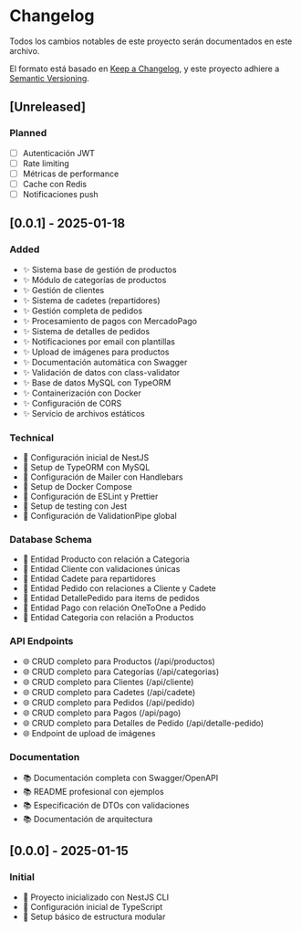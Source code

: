 # Changelog

Todos los cambios notables de este proyecto serán documentados en este archivo.

El formato está basado en [Keep a Changelog](https://keepachangelog.com/es-ES/1.0.0/),
y este proyecto adhiere a [Semantic Versioning](https://semver.org/spec/v2.0.0.html).

## [Unreleased]

### Planned

- [ ] Autenticación JWT
- [ ] Rate limiting
- [ ] Métricas de performance
- [ ] Cache con Redis
- [ ] Notificaciones push

## [0.0.1] - 2025-01-18

### Added

- ✨ Sistema base de gestión de productos
- ✨ Módulo de categorías de productos
- ✨ Gestión de clientes
- ✨ Sistema de cadetes (repartidores)
- ✨ Gestión completa de pedidos
- ✨ Procesamiento de pagos con MercadoPago
- ✨ Sistema de detalles de pedidos
- ✨ Notificaciones por email con plantillas
- ✨ Upload de imágenes para productos
- ✨ Documentación automática con Swagger
- ✨ Validación de datos con class-validator
- ✨ Base de datos MySQL con TypeORM
- ✨ Containerización con Docker
- ✨ Configuración de CORS
- ✨ Servicio de archivos estáticos

### Technical

- 🔧 Configuración inicial de NestJS
- 🔧 Setup de TypeORM con MySQL
- 🔧 Configuración de Mailer con Handlebars
- 🔧 Setup de Docker Compose
- 🔧 Configuración de ESLint y Prettier
- 🔧 Setup de testing con Jest
- 🔧 Configuración de ValidationPipe global

### Database Schema

- 📄 Entidad Producto con relación a Categoria
- 📄 Entidad Cliente con validaciones únicas
- 📄 Entidad Cadete para repartidores
- 📄 Entidad Pedido con relaciones a Cliente y Cadete
- 📄 Entidad DetallePedido para items de pedidos
- 📄 Entidad Pago con relación OneToOne a Pedido
- 📄 Entidad Categoria con relación a Productos

### API Endpoints

- 🌐 CRUD completo para Productos (/api/productos)
- 🌐 CRUD completo para Categorías (/api/categorias)
- 🌐 CRUD completo para Clientes (/api/cliente)
- 🌐 CRUD completo para Cadetes (/api/cadete)
- 🌐 CRUD completo para Pedidos (/api/pedido)
- 🌐 CRUD completo para Pagos (/api/pago)
- 🌐 CRUD completo para Detalles de Pedido (/api/detalle-pedido)
- 🌐 Endpoint de upload de imágenes

### Documentation

- 📚 Documentación completa con Swagger/OpenAPI
- 📚 README profesional con ejemplos
- 📚 Especificación de DTOs con validaciones
- 📚 Documentación de arquitectura

## [0.0.0] - 2025-01-15

### Initial

- 🎉 Proyecto inicializado con NestJS CLI
- 🎉 Configuración inicial de TypeScript
- 🎉 Setup básico de estructura modular

